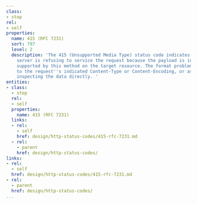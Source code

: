```yaml
---
class:
- stop
rel:
- self
properties:
  name: 415 (RFC 7231)
  sort: 797
  level: 2
  description: 'The 415 (Unsupported Media Type) status code indicates that the origin
    server is refusing to service the request because the payload is in a format not
    supported by this method on the target resource. The format problem might be due
    to the request''s indicated Content-Type or Content-Encoding, or as a result of
    inspecting the data directly. '
entities:
- class:
  - stop
  rel:
  - self
  properties:
    name: 415 (RFC 7231)
  links:
  - rel:
    - self
    href: design/http-status-codes/415-rfc-7231.md
  - rel:
    - parent
    href: design/http-status-codes/
links:
- rel:
  - self
  href: design/http-status-codes/415-rfc-7231.md
- rel:
  - parent
  href: design/http-status-codes/
...
```

